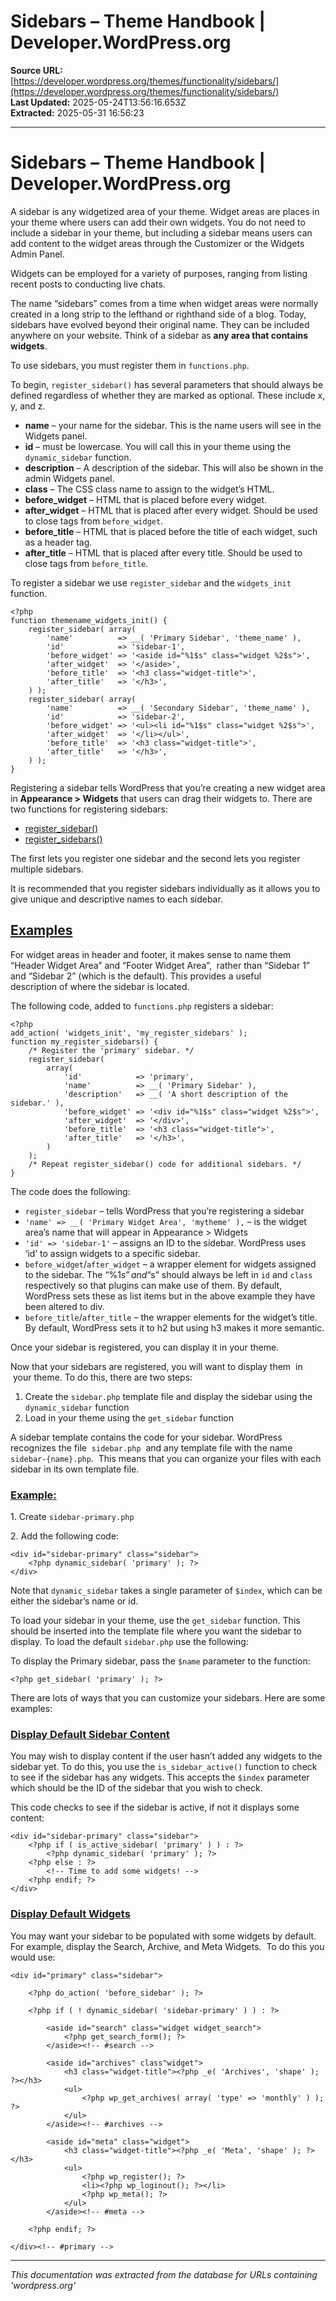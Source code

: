 # Sidebars – Theme Handbook | Developer.WordPress.org

**Source URL:** [https://developer.wordpress.org/themes/functionality/sidebars/](https://developer.wordpress.org/themes/functionality/sidebars/)  
**Last Updated:** 2025-05-24T13:56:16.653Z  
**Extracted:** 2025-05-31 16:56:23

---

# Sidebars – Theme Handbook | Developer.WordPress.org

A sidebar is any widgetized area of your theme. Widget areas are places in your theme where users can add their own widgets. You do not need to include a sidebar in your theme, but including a sidebar means users can add content to the widget areas through the Customizer or the Widgets Admin Panel.

Widgets can be employed for a variety of purposes, ranging from listing recent posts to conducting live chats.

The name “sidebars” comes from a time when widget areas were normally created in a long strip to the lefthand or righthand side of a blog. Today, sidebars have evolved beyond their original name. They can be included anywhere on your website. Think of a sidebar as **any area that contains widgets**.

To use sidebars, you must register them in `functions.php`.

To begin, `register_sidebar()` has several parameters that should always be defined regardless of whether they are marked as optional. These include x, y, and z.

*   **name** – your name for the sidebar. This is the name users will see in the Widgets panel.
*   **id** – must be lowercase. You will call this in your theme using the `dynamic_sidebar` function.
*   **description** – A description of the sidebar. This will also be shown in the admin Widgets panel.
*   **class** – The CSS class name to assign to the widget’s HTML.
*   **before\_widget** – HTML that is placed before every widget.
*   **after\_widget** – HTML that is placed after every widget. Should be used to close tags from `before_widget`.
*   **before\_title** – HTML that is placed before the title of each widget, such as a header tag.
*   **after\_title** – HTML that is placed after every title. Should be used to close tags from `before_title`.

To register a sidebar we use `register_sidebar` and the `widgets_init` function.

```
<?php
function themename_widgets_init() {
	register_sidebar( array(
		'name'          => __( 'Primary Sidebar', 'theme_name' ),
		'id'            => 'sidebar-1',
		'before_widget' => '<aside id="%1$s" class="widget %2$s">',
		'after_widget'  => '</aside>',
		'before_title'  => '<h3 class="widget-title">',
		'after_title'   => '</h3>',
	) );
	register_sidebar( array(
		'name'          => __( 'Secondary Sidebar', 'theme_name' ),
		'id'            => 'sidebar-2',
		'before_widget' => '<ul><li id="%1$s" class="widget %2$s">',
		'after_widget'  => '</li></ul>',
		'before_title'  => '<h3 class="widget-title">',
		'after_title'   => '</h3>',
	) );
}
```

Registering a sidebar tells WordPress that you’re creating a new widget area in **Appearance > Widgets** that users can drag their widgets to. There are two functions for registering sidebars:

*   [register\_sidebar()](https://developer.wordpress.org/reference/functions/register_sidebar/)
*   [register\_sidebars()](https://developer.wordpress.org/reference/functions/register_sidebars/)

The first lets you register one sidebar and the second lets you register multiple sidebars.

It is recommended that you register sidebars individually as it allows you to give unique and descriptive names to each sidebar.

## [Examples](#examples)

For widget areas in header and footer, it makes sense to name them “Header Widget Area” and “Footer Widget Area”,  rather than “Sidebar 1” and “Sidebar 2” (which is the default). This provides a useful description of where the sidebar is located.

The following code, added to `functions.php` registers a sidebar:

```
<?php
add_action( 'widgets_init', 'my_register_sidebars' );
function my_register_sidebars() {
	/* Register the 'primary' sidebar. */
	register_sidebar(
		array(
			'id'            => 'primary',
			'name'          => __( 'Primary Sidebar' ),
			'description'   => __( 'A short description of the sidebar.' ),
			'before_widget' => '<div id="%1$s" class="widget %2$s">',
			'after_widget'  => '</div>',
			'before_title'  => '<h3 class="widget-title">',
			'after_title'   => '</h3>',
		)
	);
	/* Repeat register_sidebar() code for additional sidebars. */
}
```

The code does the following:

*   `register_sidebar` – tells WordPress that you’re registering a sidebar
*   `'name' => __( 'Primary Widget Area', 'mytheme' ),` – is the widget area’s name that will appear in Appearance > Widgets
*   `'id' => 'sidebar-1'` – assigns an ID to the sidebar. WordPress uses ‘id’ to assign widgets to a specific sidebar.
*   `before_widget`/`after_widget` – a wrapper element for widgets assigned to the sidebar. The “%1$s” and “%2$s” should always be left in `id` and `class` respectively so that plugins can make use of them. By default, WordPress sets these as list items but in the above example they have been altered to div.
*   `before_title`/`after_title` – the wrapper elements for the widget’s title. By default, WordPress sets it to h2 but using h3 makes it more semantic.

Once your sidebar is registered, you can display it in your theme.

Now that your sidebars are registered, you will want to display them  in  your theme. To do this, there are two steps:

1.  Create the `sidebar.php` template file and display the sidebar using the `dynamic_sidebar` function
2.  Load in your theme using the `get_sidebar` function

A sidebar template contains the code for your sidebar. WordPress recognizes the file  `sidebar.php`  and any template file with the name `sidebar-{name}.php`.  This means that you can organize your files with each sidebar in its own template file.

### [Example:](#example)

1\. Create `sidebar-primary.php`

2\. Add the following code:

```
<div id="sidebar-primary" class="sidebar">
	<?php dynamic_sidebar( 'primary' ); ?>
</div>
```

Note that `dynamic_sidebar` takes a single parameter of `$index`, which can be either the sidebar’s name or id.

To load your sidebar in your theme, use the `get_sidebar` function. This should be inserted into the template file where you want the sidebar to display. To load the default `sidebar.php` use the following:

To display the Primary sidebar, pass the `$name` parameter to the function:

```
<?php get_sidebar( 'primary' ); ?>
```

There are lots of ways that you can customize your sidebars. Here are some examples:

### [Display Default Sidebar Content](#display-default-sidebar-content)

You may wish to display content if the user hasn’t added any widgets to the sidebar yet. To do this, you use the `is_sidebar_active()` function to check to see if the sidebar has any widgets. This accepts the `$index` parameter which should be the ID of the sidebar that you wish to check.

This code checks to see if the sidebar is active, if not it displays some content:

```
<div id="sidebar-primary" class="sidebar">
	<?php if ( is_active_sidebar( 'primary' ) ) : ?>
		<?php dynamic_sidebar( 'primary' ); ?>
	<?php else : ?>
		<!-- Time to add some widgets! -->
	<?php endif; ?>
</div>
```

### [Display Default Widgets](#display-default-widgets)

You may want your sidebar to be populated with some widgets by default. For example, display the Search, Archive, and Meta Widgets.  To do this you would use:

```
<div id="primary" class="sidebar">

	<?php do_action( 'before_sidebar' ); ?>

	<?php if ( ! dynamic_sidebar( 'sidebar-primary' ) ) : ?>

		<aside id="search" class="widget widget_search">
			<?php get_search_form(); ?>
		</aside><!-- #search -->

		<aside id="archives" class"widget">
			<h3 class="widget-title"><?php _e( 'Archives', 'shape' ); ?></h3>
			<ul>
				<?php wp_get_archives( array( 'type' => 'monthly' ) ); ?>
			</ul>
		</aside><!-- #archives -->

		<aside id="meta" class="widget">
			<h3 class="widget-title"><?php _e( 'Meta', 'shape' ); ?></h3>
			<ul>
				<?php wp_register(); ?>
				<li><?php wp_loginout(); ?></li>
				<?php wp_meta(); ?>
			</ul>
		</aside><!-- #meta -->

	<?php endif; ?>

</div><!-- #primary -->
```

---

*This documentation was extracted from the database for URLs containing 'wordpress.org'*
